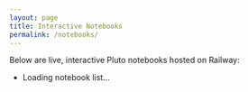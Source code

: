 ```yaml
---
layout: page
title: Interactive Notebooks
permalink: /notebooks/
---
```


<p>Below are live, interactive Pluto notebooks hosted on Railway:</p>

<ul id="pluto-notebooks">
  <li>Loading notebook list...</li>
</ul>

<script>
fetch("https://pluto-slider-server-production.up.railway.app/")
  .then(res => res.text())
  .then(html => {
    const parser = new DOMParser();
    const doc = parser.parseFromString(html, "text/html");

    const links = Array.from(doc.querySelectorAll("a"))
      .filter(a =>
        a.getAttribute("href").endsWith(".html") &&
        !a.getAttribute("href").includes("index.html")
      );

    const list = document.getElementById("pluto-notebooks");
    list.innerHTML = ""; // clear loading message

    for (const link of links) {
      const url = new URL(link.getAttribute("href"), "https://pluto-slider-server-production.up.railway.app/");
      const label = decodeURIComponent(url.pathname.split("/").pop().replace(".html", ""));
      const pretty = label.replace(/_/g, " ").replace(/^\w/, c => c.toUpperCase());

      const item = document.createElement("li");
      item.innerHTML = `<a href="${url.href}" target="_blank">${pretty}</a>`;
      list.appendChild(item);
    }
  })
  .catch(err => {
    document.getElementById("pluto-notebooks").innerHTML = "<li>Failed to load notebooks.</li>";
    console.error(err);
  });
</script>
